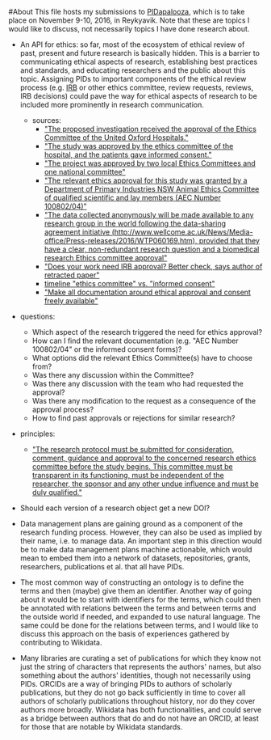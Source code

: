 #About
This file hosts my submissions to [PIDapalooza](http://pidapalooza.org/), which is to take place on November 9-10, 2016, in Reykyavik. Note that these are topics I would like to discuss, not necessarily topics I have done research about.

- An API for ethics: so far, most of the ecosystem of ethical review of past, present and future research is basically hidden. This is a barrier to communicating ethical aspects of research, establishing best practices and standards, and educating researchers and the public about this topic. Assigning PIDs to important components of the ethical review process (e.g. [IRB](https://en.wikipedia.org/wiki/Institutional_review_board) or other ethics committee, review requests, reviews, IRB decisions) could pave the way for ethical aspects of research to be included more prominently in research communication.

  - sources:
    - ["The proposed investigation received the approval of the Ethics Committee of the United Oxford Hospitals."](https://doi.org/10.1111/j.1365-2044.1971.tb04793.x)
    - ["The study was approved by the ethics committee of the hospital, and the patients gave informed consent."](https://doi.org/10.1056/NEJM199010113231505)
    - ["The project was approved by two local Ethics Committees and one national committee"](https://doi.org/10.1177/030006057300100505)
    - ["The relevant ethics approval for this study was granted by a Department of Primary Industries NSW Animal Ethics Committee of qualified scientific and lay members (AEC Number 100802/04)"](https://doi.org/10.1186/s40317-016-0107-6)
    - ["The data collected anonymously will be made available to any research group in the world following the data-sharing agreement initiative (http://www.wellcome.ac.uk/News/Media-office/Press-releases/2016/WTP060169.htm), provided that they have a clear, non-redundant research question and a biomedical research Ethics committee approval"](https://epgl.unige.ch/zika-in-pregnancy-registry/)
    - ["Does your work need IRB approval? Better check, says author of retracted paper"](http://retractionwatch.com/2016/09/30/does-your-work-need-irb-approval-better-check-says-author-of-retracted-paper/)
    - [timeline "ethics committee" vs. "informed consent"](https://books.google.com/ngrams/graph?content=%22ethics+committee%22%2C%22informed+consent%22&case_insensitive=on&year_start=1800&year_end=2000&corpus=15&smoothing=3&share=&direct_url=t4%3B%2C%22%20ethics%20committee%20%22%3B%2Cc0%3B%2Cs0%3B%3B%22%20Ethics%20Committee%20%22%3B%2Cc0%3B%3B%22%20ethics%20committee%20%22%3B%2Cc0%3B.t4%3B%2C%22%20informed%20consent%20%22%3B%2Cc0%3B%2Cs0%3B%3B%22%20informed%20consent%20%22%3B%2Cc0%3B%3B%22%20Informed%20Consent%20%22%3B%2Cc0%3B%3B%22%20Informed%20consent%20%22%3B%2Cc0%3B%3B%22%20INFORMED%20CONSENT%20%22%3B%2Cc0)
    - ["Make all documentation around ethical approval and consent freely available"](https://doi.org/10.1136/bmj.i4626)
   
 - questions:
    - Which aspect of the research triggered the need for ethics approval?
    - How can I find the relevant documentation (e.g. "AEC Number 100802/04" or the informed consent forms)?
    - What options did the relevant Ethics Committee(s) have to choose from?
    - Was there any discussion within the Committee?
    - Was there any discussion with the team who had requested the approval?
    - Was there any modification to the request as a consequence of the approval process?
    - How to find past approvals or rejections for similar research?

 - principles:
    - ["The research protocol must be submitted for consideration, comment, guidance and approval to the concerned research ethics committee before the study begins. This committee must be transparent in its functioning, must be independent of the researcher, the sponsor and any other undue influence and must be duly qualified."](http://www.wma.net/en/30publications/10policies/b3/)

- Should each version of a research object get a new DOI?

- Data management plans are gaining ground as a component of the research funding process. However, they can also be used as implied by their name, i.e. to manage data. An important step in this direction would be to make data management plans machine actionable, which would mean to embed them into a network of datasets, repositories, grants, researchers, publications et al. that all have PIDs.

- The most common way of constructing an ontology is to define the terms and then (maybe) give them an identifier. Another way of going about it would be to start with identifiers for the terms, which could then be annotated with relations between the terms and between terms and the outside world if needed, and expanded to use natural language. The same could be done for the relations between terms, and I would like to discuss this approach on the basis of experiences gathered by contributing to Wikidata.

- Many libraries are curating a set of publications for which they know not just the string of characters that represents the authors' names, but also something about the authors' identities, though not necessarily using PIDs. ORCIDs are a way of bringing PIDs to authors of scholarly publications, but they do not go back sufficiently in time to cover all authors of scholarly publications throughout history, nor do they cover authors more broadly. Wikidata has both functionalities, and could serve as a bridge between authors that do and do not have an ORCID, at least for those that are notable by Wikidata standards.
